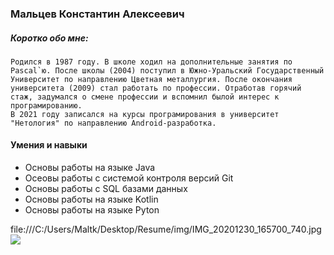 ### Мальцев Константин Алексеевич

##### Коротко обо мне:
    Родился в 1987 году. В школе ходил на дополнительные занятия по Pascal`ю. После школы (2004) поступил в Южно-Уральский Государственный Университет по направлению Цветная металлургия. После окончания университета (2009) стал работать по профессии. Отработав горячий стаж, задумался о смене профессии и вспомнил былой интерес к програмированию.
    В 2021 году записался на курсы програмирования в университет "Нетология" по направлению Android-разработка.

#### Умения и навыки
* Основы работы на языке Java
* Осеовы работы с системой контроля версий Git
* Основы работы с SQL базами данных
* Основы работы на языке Kotlin
* Основы работы на языке Pyton

file:///C:/Users/Maltk/Desktop/Resume/img/IMG_20201230_165700_740.jpg
![](C:\Users\Maltk\Desktop\Resume\img)